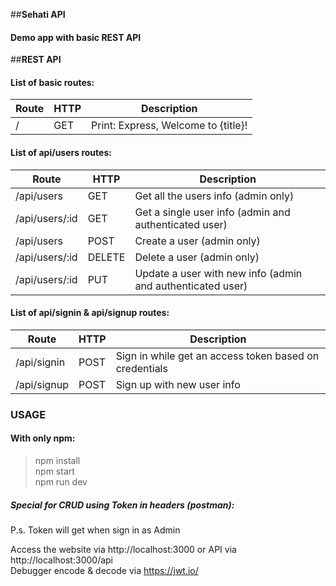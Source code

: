##**Sehati API**
#### Demo app with basic REST API

##**REST API**
#### List of basic routes:

**Route**                          | **HTTP** | **Description**
----------------------------------|---------------|------------------------
/ | GET            | Print: Express, Welcome to {title}!

#### List of api/users routes:

**Route**                          | **HTTP** | **Description**
----------------------------------|---------------|------------------------
/api/users			     | GET            | Get all the users info (admin only)
/api/users/:id		     | GET            | Get a single user info (admin and authenticated user)
/api/users			     | POST          | Create a user (admin only)
/api/users/:id		     | DELETE     | Delete a user (admin only)
/api/users/:id		     | PUT            | Update a user with new info (admin and authenticated user)

#### List of api/signin & api/signup routes:
**Route**                              | **HTTP** | **Description**
-------------------------------------|---------------|------------------------
/api/signin | POST            | Sign in while get an access token based on credentials
/api/signup	 | POST            | Sign up with new user info

### **USAGE**
#### With only npm:

>npm install <br>
>npm start <br>
>npm run dev <br>

##### Special for CRUD using Token in headers (postman):
P.s. Token will get when sign in as Admin


Access the website via http://localhost:3000 or API via http://localhost:3000/api <br>
Debugger encode & decode via https://jwt.io/
